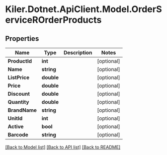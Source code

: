 # Kiler.Dotnet.ApiClient.Model.OrderServiceROrderProducts

## Properties

Name | Type | Description | Notes
------------ | ------------- | ------------- | -------------
**ProductId** | **int** |  | [optional] 
**Name** | **string** |  | [optional] 
**ListPrice** | **double** |  | [optional] 
**Price** | **double** |  | [optional] 
**Discount** | **double** |  | [optional] 
**Quantity** | **double** |  | [optional] 
**BrandName** | **string** |  | [optional] 
**UnitId** | **int** |  | [optional] 
**Active** | **bool** |  | [optional] 
**Barcode** | **string** |  | [optional] 

[[Back to Model list]](../README.md#documentation-for-models) [[Back to API list]](../README.md#documentation-for-api-endpoints) [[Back to README]](../README.md)

